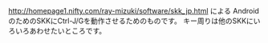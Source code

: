 http://homepage1.nifty.com/ray-mizuki/software/skk_jp.html
による
AndroidのためのSKKにCtrl-J/Gを動作させるためのものです。
キー周りは他のSKKにいろいろあわせたいところです。

